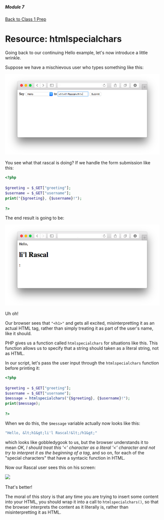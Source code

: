 ##### Module 7
[Back to Class 1 Prep](../../class1-prep)

# Resource: htmlspecialchars

Going back to our continuing Hello example, let's now introduce a little wrinkle.

Suppose we have a mischievous user who types something like this:

<img src="screenshots/rascal-form.png" />

You see what that rascal is doing? If we handle the form submission like this:

```php
<?php 

$greeting = $_GET["greeting"];
$username = $_GET["username"];
print("{$greeting}, {$username}!");

?>
```

The end result is going to be:

<img src="screenshots/rascal-response.png" />

Uh oh!

Our browser sees that `"<h1>"` and gets all excited, misinterpretting it as an actual HTML tag, rather than simply treating it as part of the user's name, like it should.

PHP gives us a function called `htmlspecialchars` for situations like this. This function allows us to specify that a string should taken as a literal string, not as HTML.

In our script, let's pass the user input through the `htmlspecialchars` function before printing it:

```php
<?php 

$greeting = $_GET["greeting"];
$username = $_GET["username"];
$message = htmlspecialchars("{$greeting}, {$username}!");
print($message);

?>
```

When we do this, the `$message` variable actually now looks like this:

```php
"Hello, &lt;h1&gt;li'l Rascal!&lt;/h1&gt;"
```

which looks like gobbledygook to us, but the browser understands it to mean *OK, I should treat this '<' character as a literal '<' character and not try to interpret it as the beginning of a tag*, and so on, for each of the "special characters" that have a syntacic function in HTML.

Now our Rascal user sees this on his screen:

<img src="rascal-response2.png" />

That's better!

The moral of this story is that any time you are trying to insert some content into your HTML, you should wrap it into a call to `htmlspecialchars()`, so that the browser interprets the content as it literally is, rather than misinterpretting it as HTML.

